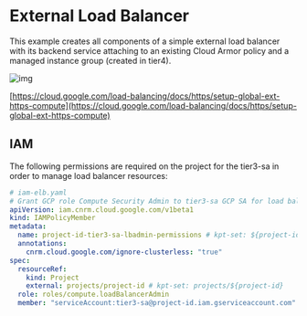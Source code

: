 # External Load Balancer

This example creates all components of a simple external load balancer with its backend service attaching to an existing Cloud Armor policy and a managed instance group (created in tier4).

![img](https://cloud.google.com/static/load-balancing/images/http-load-balancer-simple.svg)

[https://cloud.google.com/load-balancing/docs/https/setup-global-ext-https-compute](https://cloud.google.com/load-balancing/docs/https/setup-global-ext-https-compute)

## IAM
The following permissions are required on the project for the tier3-sa in order to manage load balancer resources:

```yaml
# iam-elb.yaml
# Grant GCP role Compute Security Admin to tier3-sa GCP SA for load balancer resources
apiVersion: iam.cnrm.cloud.google.com/v1beta1
kind: IAMPolicyMember
metadata:
  name: project-id-tier3-sa-lbadmin-permissions # kpt-set: ${project-id}-tier3-sa-lbadmin-permissions
  annotations:
    cnrm.cloud.google.com/ignore-clusterless: "true"
spec:
  resourceRef:
    kind: Project
    external: projects/project-id # kpt-set: projects/${project-id}
  role: roles/compute.loadBalancerAdmin
  member: "serviceAccount:tier3-sa@project-id.iam.gserviceaccount.com" # kpt-set: serviceAccount:tier3-sa@${project-id}.iam.gserviceaccount.com
```
